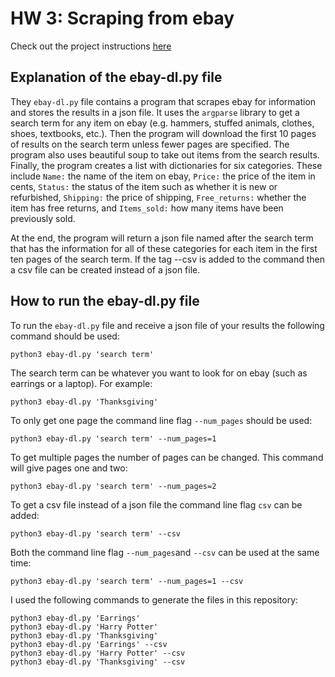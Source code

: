 # HW 3: Scraping from ebay
Check out the project instructions [here](https://github.com/mikeizbicki/cmc-csci040/tree/2021fall/hw_03)
## Explanation of the ebay-dl.py file 

They `ebay-dl.py` file contains a program that scrapes ebay for information and stores the results in a json file. It uses the `argparse` library to get a search term for any item on ebay (e.g. hammers, stuffed animals, clothes, shoes, textbooks, etc.). Then the program will download the first 10 pages of results on the search term unless fewer pages are specified. The program also uses beautiful soup to take out items from the search results. Finally, the program creates a list with dictionaries for six categories. These include `Name:` the name of the item on ebay, `Price:` the price of the item in cents, `Status:` the status of the item such as whether it is new or refurbished, `Shipping:` the price of shipping, `Free_returns:` whether the item has free returns, and `Items_sold:` how many items have been previously sold. 

At the end, the program will return a json file named after the search term that has the information for all of these categories for each item in the first ten pages of the search term. If the tag --csv is added to the command then a csv file can be created instead of a json file. 

## How to run the ebay-dl.py file
To run the `ebay-dl.py` file and receive a json file of your results the following command should be used:

    python3 ebay-dl.py 'search term'

The search term can be whatever you want to look for on ebay (such as earrings or a laptop). For example:

    python3 ebay-dl.py 'Thanksgiving'

To only get one page the command line flag `--num_pages` should be used: 

    python3 ebay-dl.py 'search term' --num_pages=1

To get multiple pages the number of pages can be changed. This command will give pages one and two:

    python3 ebay-dl.py 'search term' --num_pages=2

To get a csv file instead of a json file the command line flag `csv` can be added:

    python3 ebay-dl.py 'search term' --csv

Both the command line flag `--num_pages`and `--csv` can be used at the same time:

    python3 ebay-dl.py 'search term' --num_pages=1 --csv


I used the following commands to generate the files in this repository:

    python3 ebay-dl.py 'Earrings'
    python3 ebay-dl.py 'Harry Potter'
    python3 ebay-dl.py 'Thanksgiving' 
    python3 ebay-dl.py 'Earrings' --csv
    python3 ebay-dl.py 'Harry Potter' --csv
    python3 ebay-dl.py 'Thanksgiving' --csv